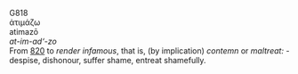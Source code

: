 <body>
  <p>G818<br>  ἀτιμάζω  <br> atimazō  <br><i>at-im-ad‘-zo </i><br>From <a href="g0820.htm">820</a>  to <i>render</i> <i>infamous</i>, that is, (by implication) <i>contemn</i> or <i>maltreat:</i> - despise, dishonour, suffer shame, entreat shamefully.<br></p>
 </body>